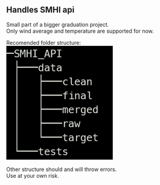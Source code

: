 ## Handles SMHI api

Small part of a bigger graduation project.  
Only wind average and temperature are supported for now.  

Recomended folder structure:  
![](structure.png)  

Other structure should and will throw errors.  
Use at your own risk.  